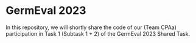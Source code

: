 # GermEval 2023

In this repository, we will shortly share the code of our (Team CPAa) participation in Task 1 (Subtask 1 + 2) of the GermEval 2023 Shared Task.
